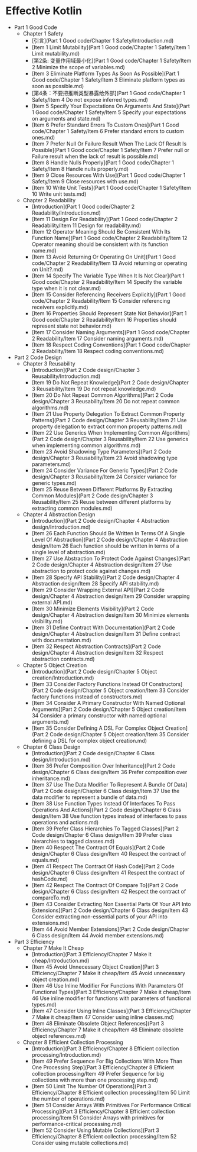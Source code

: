 # Effective Kotlin

- Part 1 Good Code
  - Chapter 1 Safety
    * [引言](Part 1 Good code/Chapter 1 Safety/Introduction.md)
    * [Item 1 Limit Mutability](Part 1 Good code/Chapter 1 Safety/Item 1 Limit mutability.md)
    * [第2条: 变量作用域最小化](Part 1 Good code/Chapter 1 Safety/Item 2 Minimize the scope of variables.md)
    * [Item 3 Eliminate Platform Types As Soon As Possible](Part 1 Good code/Chapter 1 Safety/Item 3 Eliminate platform types as soon as possible.md)
    * [第4条：不要把推断类型暴露给外部](Part 1 Good code/Chapter 1 Safety/Item 4 Do not expose inferred types.md)
    * [Item 5 Specify Your Expectations On Arguments And State](Part 1 Good code/Chapter 1 Safety/Item 5 Specify your expectations on arguments and state.md)
    * [Item 6 Prefer Standard Errors To Custom Ones](Part 1 Good code/Chapter 1 Safety/Item 6 Prefer standard errors to custom ones.md)
    * [Item 7 Prefer Null Or Failure Result When The Lack Of Result Is Possible](Part 1 Good code/Chapter 1 Safety/Item 7 Prefer null or Failure result when the lack of result is possible.md)
    * [Item 8 Handle Nulls Properly](Part 1 Good code/Chapter 1 Safety/Item 8 Handle nulls properly.md)
    * [Item 9 Close Resources With Use](Part 1 Good code/Chapter 1 Safety/Item 9 Close resources with use.md)
    * [Item 10 Write Unit Tests](Part 1 Good code/Chapter 1 Safety/Item 10 Write unit tests.md)
  - Chapter 2 Readability
    * [Introduction](Part 1 Good code/Chapter 2 Readability/Introduction.md)
    * [Item 11 Design For Readability](Part 1 Good code/Chapter 2 Readability/Item 11 Design for readability.md)
    * [Item 12 Operator Meaning Should Be Consistent With Its Function Name](Part 1 Good code/Chapter 2 Readability/Item 12 Operator meaning should be consistent with its function name.md)
    * [Item 13 Avoid Returning Or Operating On Unit](Part 1 Good code/Chapter 2 Readability/Item 13 Avoid returning or operating on Unit?.md)
    * [Item 14 Specify The Variable Type When It Is Not Clear](Part 1 Good code/Chapter 2 Readability/Item 14 Specify the variable type when it is not clear.md)
    * [Item 15 Consider Referencing Receivers Explicitly](Part 1 Good code/Chapter 2 Readability/Item 15 Consider referencing receivers explicitly.md)
    * [Item 16 Properties Should Represent State Not Behavior](Part 1 Good code/Chapter 2 Readability/Item 16 Properties should represent state not behavior.md)
    * [Item 17 Consider Naming Arguments](Part 1 Good code/Chapter 2 Readability/Item 17 Consider naming arguments.md)
    * [Item 18 Respect Coding Conventions](Part 1 Good code/Chapter 2 Readability/Item 18 Respect coding conventions.md)
- Part 2 Code Design
  - Chapter 3 Reusability
    * [Introduction](Part 2 Code design/Chapter 3 Reusability/Introduction.md)
    * [Item 19 Do Not Repeat Knowledge](Part 2 Code design/Chapter 3 Reusability/Item 19 Do not repeat knowledge.md)
    * [Item 20 Do Not Repeat Common Algorithms](Part 2 Code design/Chapter 3 Reusability/Item 20 Do not repeat common algorithms.md)
    * [Item 21 Use Property Delegation To Extract Common Property Patterns](Part 2 Code design/Chapter 3 Reusability/Item 21 Use property delegation to extract common property patterns.md)
    * [Item 22 Use Generics When Implementing Common Algorithms](Part 2 Code design/Chapter 3 Reusability/Item 22 Use generics when implementing common algorithms.md)
    * [Item 23 Avoid Shadowing Type Parameters](Part 2 Code design/Chapter 3 Reusability/Item 23 Avoid shadowing type parameters.md)
    * [Item 24 Consider Variance For Generic Types](Part 2 Code design/Chapter 3 Reusability/Item 24 Consider variance for generic types.md)
    * [Item 25 Reuse Between Different Platforms By Extracting Common Modules](Part 2 Code design/Chapter 3 Reusability/Item 25 Reuse between different platforms by extracting common modules.md)
  - Chapter 4 Abstraction Design
    * [Introduction](Part 2 Code design/Chapter 4 Abstraction design/Introduction.md)
    * [Item 26 Each Function Should Be Written In Terms Of A Single Level Of Abstraction](Part 2 Code design/Chapter 4 Abstraction design/Item 26 Each function should be written in terms of a single level of abstraction.md)
    * [Item 27 Use Abstraction To Protect Code Against Changes](Part 2 Code design/Chapter 4 Abstraction design/Item 27 Use abstraction to protect code against changes.md)
    * [Item 28 Specify API Stability](Part 2 Code design/Chapter 4 Abstraction design/Item 28 Specify API stability.md)
    * [Item 29 Consider Wrapping External API](Part 2 Code design/Chapter 4 Abstraction design/Item 29 Consider wrapping external API.md)
    * [Item 30 Minimize Elements Visibility](Part 2 Code design/Chapter 4 Abstraction design/Item 30 Minimize elements visibility.md)
    * [Item 31 Define Contract With Documentation](Part 2 Code design/Chapter 4 Abstraction design/Item 31 Define contract with documentation.md)
    * [Item 32 Respect Abstraction Contracts](Part 2 Code design/Chapter 4 Abstraction design/Item 32 Respect abstraction contracts.md)
  - Chapter 5 Object Creation
    * [Introduction](Part 2 Code design/Chapter 5 Object creation/Introduction.md)
    * [Item 33 Consider Factory Functions Instead Of Constructors](Part 2 Code design/Chapter 5 Object creation/Item 33 Consider factory functions instead of constructors.md)
    * [Item 34 Consider A Primary Constructor With Named Optional Arguments](Part 2 Code design/Chapter 5 Object creation/Item 34 Consider a primary constructor with named optional arguments.md)
    * [Item 35 Consider Defining A DSL For Complex Object Creation](Part 2 Code design/Chapter 5 Object creation/Item 35 Consider defining a DSL for complex object creation.md)
  - Chapter 6 Class Design
    * [Introduction](Part 2 Code design/Chapter 6 Class design/Introduction.md)
    * [Item 36 Prefer Composition Over Inheritance](Part 2 Code design/Chapter 6 Class design/Item 36 Prefer composition over inheritance.md)
    * [Item 37 Use The Data Modifier To Represent A Bundle Of Data](Part 2 Code design/Chapter 6 Class design/Item 37 Use the data modifier to represent a bundle of data.md)
    * [Item 38 Use Function Types Instead Of Interfaces To Pass Operations And Actions](Part 2 Code design/Chapter 6 Class design/Item 38 Use function types instead of interfaces to pass operations and actions.md)
    * [Item 39 Prefer Class Hierarchies To Tagged Classes](Part 2 Code design/Chapter 6 Class design/Item 39 Prefer class hierarchies to tagged classes.md)
    * [Item 40 Respect The Contract Of Equals](Part 2 Code design/Chapter 6 Class design/Item 40 Respect the contract of  equals.md)
    * [Item 41 Respect The Contract Of Hash Code](Part 2 Code design/Chapter 6 Class design/Item 41 Respect the contract of  hashCode.md)
    * [Item 42 Respect The Contract Of Compare To](Part 2 Code design/Chapter 6 Class design/Item 42 Respect the contract of compareTo.md)
    * [Item 43 Consider Extracting Non Essential Parts Of Your API Into Extensions](Part 2 Code design/Chapter 6 Class design/Item 43 Consider extracting non-essential parts of your API into extensions.md)
    * [Item 44 Avoid Member Extensions](Part 2 Code design/Chapter 6 Class design/Item 44 Avoid member extensions.md)
- Part 3 Efficiency
  - Chapter 7 Make It Cheap
    * [Introduction](Part 3 Efficiency/Chapter 7 Make it cheap/Introduction.md)
    * [Item 45 Avoid Unnecessary Object Creation](Part 3 Efficiency/Chapter 7 Make it cheap/Item 45 Avoid unnecessary object creation.md)
    * [Item 46 Use Inline Modifier For Functions With Parameters Of Functional Types](Part 3 Efficiency/Chapter 7 Make it cheap/Item 46 Use inline modifier for functions with parameters of functional types.md)
    * [Item 47 Consider Using Inline Classes](Part 3 Efficiency/Chapter 7 Make it cheap/Item 47 Consider using inline classes.md)
    * [Item 48 Eliminate Obsolete Object References](Part 3 Efficiency/Chapter 7 Make it cheap/Item 48 Eliminate obsolete object references.md)
  - Chapter 8 Efficient Collection Processing
    * [Introduction](Part 3 Efficiency/Chapter 8 Efficient collection processing/Introduction.md)
    * [Item 49 Prefer Sequence For Big Collections With More Than One Processing Step](Part 3 Efficiency/Chapter 8 Efficient collection processing/Item 49 Prefer Sequence for big collections with more than one processing step.md)
    * [Item 50 Limit The Number Of Operations](Part 3 Efficiency/Chapter 8 Efficient collection processing/Item 50 Limit the number of operations.md)
    * [Item 51 Consider Arrays With Primitives For Performance Critical Processing](Part 3 Efficiency/Chapter 8 Efficient collection processing/Item 51 Consider Arrays with primitives for performance-critical processing.md)
    * [Item 52 Consider Using Mutable Collections](Part 3 Efficiency/Chapter 8 Efficient collection processing/Item 52 Consider using mutable collections.md)
